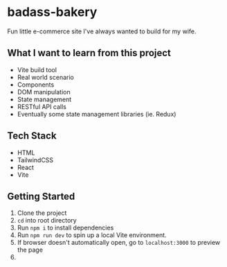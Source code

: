 # badass-bakery

Fun little e-commerce site I've always wanted to build for my wife.

## What I want to learn from this project

- Vite build tool
- Real world scenario
- Components
- DOM manipulation
- State management
- RESTful API calls
- Eventually some state management libraries (ie. Redux)

## Tech Stack

- HTML
- TailwindCSS
- React
- Vite

## Getting Started

1. Clone the project
2. `cd` into root directory
3. Run `npm i` to install dependencies
4. Run `npm run dev` to spin up a local Vite environment.
5. If browser doesn't automatically open, go to `localhost:3000` to preview the page
6. 

